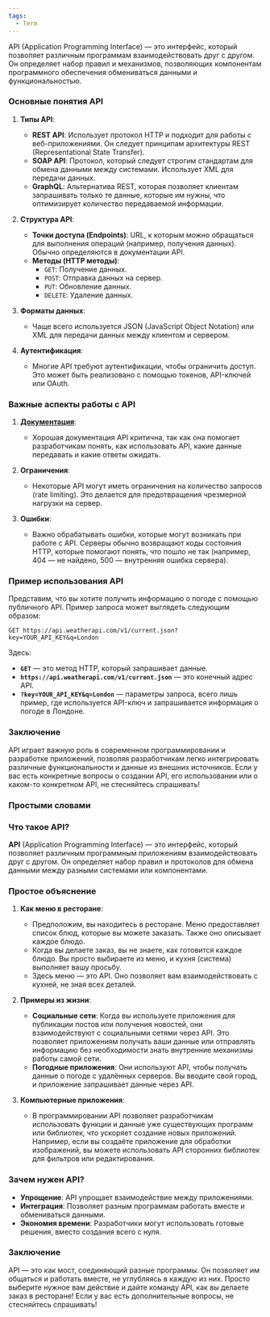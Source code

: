 ```yaml
---
tags:
  - Term
---
```

API (Application Programming Interface) — это интерфейс, который позволяет различным программам взаимодействовать друг с другом. Он определяет набор правил и механизмов, позволяющих компонентам программного обеспечения обмениваться данными и функциональностью.

### Основные понятия API

1. **Типы API**:
   - **REST API**: Использует протокол HTTP и подходит для работы с веб-приложениями. Он следует принципам архитектуры REST (Representational State Transfer).
   - **SOAP API**: Протокол, который следует строгим стандартам для обмена данными между системами. Использует XML для передачи данных.
   - **GraphQL**: Альтернатива REST, которая позволяет клиентам запрашивать только те данные, которые им нужны, что оптимизирует количество передаваемой информации.

2. **Структура API**:
   - **Точки доступа (Endpoints)**: URL, к которым можно обращаться для выполнения операций (например, получения данных). Обычно определяются в документации API.
   - **Методы (HTTP методы)**:
     - `GET`: Получение данных.
     - `POST`: Отправка данных на сервер.
     - `PUT`: Обновление данных.
     - `DELETE`: Удаление данных.
     
3. **Форматы данных**:
   - Чаще всего используется JSON (JavaScript Object Notation) или XML для передачи данных между клиентом и сервером.

4. **Аутентификация**:
   - Многие API требуют аутентификации, чтобы ограничить доступ. Это может быть реализовано с помощью токенов, API-ключей или OAuth.

### Важные аспекты работы с API

1. **[Документация](obsidian://open?vault=IT&file=Knowledge%2F%D0%94%D0%BE%D0%BA%D1%83%D0%BC%D0%B5%D0%BD%D1%82%D0%B0%D1%86%D0%B8%D1%8F%20API)**:
   - Хорошая документация API критична, так как она помогает разработчикам понять, как использовать API, какие данные передавать и какие ответы ожидать.

2. **Ограничения**:
   - Некоторые API могут иметь ограничения на количество запросов (rate limiting). Это делается для предотвращения чрезмерной нагрузки на сервер.

3. **Ошибки**:
   - Важно обрабатывать ошибки, которые могут возникать при работе с API. Серверы обычно возвращают коды состояния HTTP, которые помогают понять, что пошло не так (например, 404 — не найдено, 500 — внутренняя ошибка сервера).

### Пример использования API

Представим, что вы хотите получить информацию о погоде с помощью публичного API. Пример запроса может выглядеть следующим образом:

```http
GET https://api.weatherapi.com/v1/current.json?key=YOUR_API_KEY&q=London
```

Здесь:
- **`GET`** — это метод HTTP, который запрашивает данные.
- **`https://api.weatherapi.com/v1/current.json`** — это конечный адрес API.
- **`?key=YOUR_API_KEY&q=London`** — параметры запроса, всего лишь пример, где используется API-ключ и запрашивается информация о погоде в Лондоне.

### Заключение

API играет важную роль в современном программировании и разработке приложений, позволяя разработчикам легко интегрировать различные функциональности и данные из внешних источников. Если у вас есть конкретные вопросы о создании API, его использовании или о каком-то конкретном API, не стесняйтесь спрашивать!

### Простыми словами

### Что такое API?

**API** (Application Programming Interface) — это интерфейс, который позволяет различным программным приложениям взаимодействовать друг с другом. Он определяет набор правил и протоколов для обмена данными между разными системами или компонентами.

### Простое объяснение

1. **Как меню в ресторане**:
   - Предположим, вы находитесь в ресторане. Меню предоставляет список блюд, которые вы можете заказать. Также оно описывает каждое блюдо.
   - Когда вы делаете заказ, вы не знаете, как готовится каждое блюдо. Вы просто выбираете из меню, и кухня (система) выполняет вашу просьбу.
   - Здесь меню — это API. Оно позволяет вам взаимодействовать с кухней, не зная всех деталей.

2. **Примеры из жизни**:
   - **Социальные сети**: Когда вы используете приложения для публикации постов или получения новостей, они взаимодействуют с социальными сетями через API. Это позволяет приложениям получать ваши данные или отправлять информацию без необходимости знать внутренние механизмы работы самой сети.
   - **Погодные приложения**: Они используют API, чтобы получать данные о погоде с удалённых серверов. Вы вводите свой город, и приложение запрашивает данные через API.

3. **Компьютерные приложения**:
   - В программировании API позволяет разработчикам использовать функции и данные уже существующих программ или библиотек, что ускоряет создание новых приложений. Например, если вы создаёте приложение для обработки изображений, вы можете использовать API сторонних библиотек для фильтров или редактирования.

### Зачем нужен API?

- **Упрощение**: API упрощает взаимодействие между приложениями.
- **Интеграция**: Позволяет разным программам работать вместе и обмениваться данными.
- **Экономия времени**: Разработчики могут использовать готовые решения, вместо создания всего с нуля.

### Заключение

API — это как мост, соединяющий разные программы. Он позволяет им общаться и работать вместе, не углубляясь в каждую из них. Просто выберите нужное вам действие и дайте команду API, как вы делаете заказ в ресторане! Если у вас есть дополнительные вопросы, не стесняйтесь спрашивать!